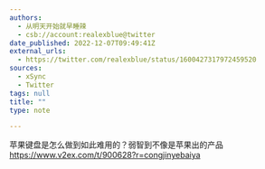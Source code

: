 ```yaml
---
authors:
  - 从明天开始就早睡辣
  - csb://account:realexblue@twitter
date_published: 2022-12-07T09:49:41Z
external_urls:
  - https://twitter.com/realexblue/status/1600427317972459520
sources:
  - xSync
  - Twitter
tags: null
title: ""
type: note

---
```


苹果键盘是怎么做到如此难用的？弱智到不像是苹果出的产品 <a href="https://www.v2ex.com/t/900628?r=congjinyebaiya" target="_blank" rel="noopener noreferrer">https://www.v2ex.com/t/900628?r=congjinyebaiya</a>